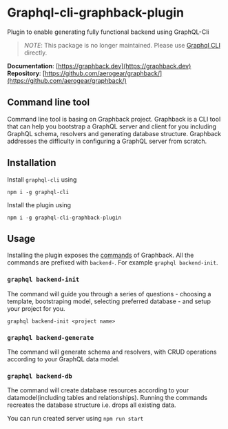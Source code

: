 # Graphql-cli-graphback-plugin
Plugin to enable generating fully functional backend 
using GraphQL-Cli

> *NOTE*: This package is no longer maintained. Please use [Graphql CLI](https://github.com/Urigo/graphql-cli) directly.

**Documentation**: [https://graphback.dev](https://graphback.dev)
**Repository**: [https://github.com/aerogear/graphback/](https://github.com/aerogear/graphback/)

## Command line tool

Command line tool is basing on Graphback project.
Graphback is a CLI tool that can help you bootstrap a GraphQL server and client for you including GraphQL schema, resolvers and generating database structure. Graphback addresses the difficulty in configuring a GraphQL server from scratch.

## Installation

Install `graphql-cli` using
```
npm i -g graphql-cli
```

Install the plugin using
```
npm i -g graphql-cli-graphback-plugin
```
## Usage

Installing the plugin exposes the [commands](https://graphback.dev/docs/commands) of Graphback. All the commands are prefixed with `backend-`. For example `graphql backend-init`.

### `graphql backend-init`
The command will guide you through a series of questions - choosing a template, bootstraping model, selecting preferred database - and setup your project for you.

```
graphql backend-init <project name>
```

### `graphql backend-generate`
The command will generate schema and resolvers, with CRUD operations according to your GraphQL data model. 

### `graphql backend-db`
The command will create database resources according to your datamodel(including tables and relationships). Running the commands recreates the database structure i.e. drops all existing data.

You can run created server using `npm run start`
